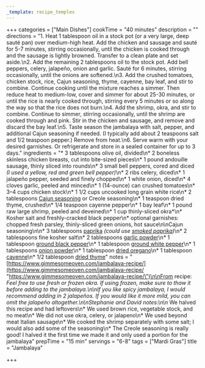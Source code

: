 ```yaml
---
_template: recipe_temples
---
```



+++
categories = ["Main Dishes"]
cookTime = "40 minutes"
description = ""
directions = "1. Heat 1 tablespoon oil in a stock pot (or a very large, deep sauté pan) over medium-high heat. Add the chicken and sausage and sauté for 5-7 minutes, stirring occasionally, until the chicken is cooked through and the sausage is lightly browned. Transfer to a clean plate and set aside.\n2. Add the remaining 2 tablespoons oil to the stock pot. Add bell peppers, celery, jalapeño, onion and garlic. Sauté for 6 minutes, stirring occasionally, until the onions are softened.\n3. Add the crushed tomatoes, chicken stock, rice, Cajun seasoning, thyme, cayenne, bay leaf, and stir to combine. Continue cooking until the mixture reaches a simmer. Then reduce heat to medium-low, cover and simmer for about 25-30 minutes, or until the rice is nearly cooked through, stirring every 5 minutes or so along the way so that the rice does not burn.\n4. Add the shrimp, okra, and stir to combine. Continue to simmer, stirring occasionally, until the shrimp are cooked through and pink. Stir in the chicken and sausage, and remove and discard the bay leaf.\n5. Taste season the jambalaya with salt, pepper, and additional Cajun seasoning if needed. (I typically add about 2 teaspoons salt and 1/2 teaspoon pepper.) Remove from heat.\n6. Serve warm with your desired garnishes. Or refrigerate and store in a sealed container for up to 3 days."
ingredients = "* 3 tablespoons olive oil, divided\n* 2 boneless skinless chicken breasts, cut into bite-sized pieces\n* 1 pound andouille sausage, thinly sliced into rounds\n* 3 small bell peppers, cored and diced _(I used a yellow, red and green bell pepper)_\n* 2 ribs celery, diced\n* 1 jalapeño pepper, seeded and finely chopped\n* 1 white onion, diced\n* 4 cloves garlic, peeled and minced\n* 1 (14-ounce) can crushed tomatoes\n* 3–4 cups chicken stock\n* 1 1/2 cups uncooked long grain white rice\n* 2 tablespoons [Cajun seasoning](https://www.gimmesomeoven.com/cajun-seasoning/) or Creole seasoning\n* 1 teaspoon dried thyme, crushed\n* 1/4 teaspoon cayenne pepper\n* 1 bay leaf\n* 1 pound raw large shrimp, peeled and deveined\n* 1 cup thinly-sliced okra*\n* Kosher salt and freshly-cracked black pepper\n* optional garnishes: chopped fresh parsley, thinly-sliced green onions, hot sauce\n\nCajun seasoning\n\n* 3 tablespoons [paprika](https://amzn.to/37E5OHd) _(could use_ [_smoked paprika_](https://amzn.to/38Pq6NU)_)_\n* 2 tablespoons fine kosher salt\n* 2 tablespoons [garlic powder](https://amzn.to/2OaJSvo)\n* 1 tablespoon [ground black pepper](https://amzn.to/2S2JRep)\n* 1 tablespoon [ground white pepper](https://amzn.to/2U5IVZb)\n* 1 tablespoons [onion powder](https://amzn.to/36wZFes)\n* 1 tablespoon [dried oregano](https://amzn.to/2vzDZSl)\n* 1 tablespoon [cayenne](https://amzn.to/315SBUQ)\n* 1/2 tablespoon [dried thyme](https://amzn.to/38SjRcu)"
notes = "[https://www.gimmesomeoven.com/jambalaya-recipe/](https://www.gimmesomeoven.com/jambalaya-recipe/ \"https://www.gimmesomeoven.com/jambalaya-recipe/\")\n\nFrom recipe: *Feel free to use fresh or frozen okra. If using frozen, make sure to thaw it before adding to the jambalaya.\n\nIf you like spicy jambalaya, I would recommend adding in 2 jalapeños. If you would like it more mild, you can omit the jalapeño altogether.\n\nStephanie and David notes:\n\n* We halved this recipe and had leftovers\n* We used brown rice, vegetable stock, and no meat\n* We did not use okra, celery, or jalapeno\n* We used beyond meat Italian sausage\n* We cooked the shrimp separately with some salt; I would also add some of the seasoning\n* The Creole seasoning is really good! I halved it the first time we made it and only used a portion for the jambalaya"
prepTime = "15 min"
servings = "6-8"
tags = ["Mardi Gras"]
title = "Jambalaya"

+++
